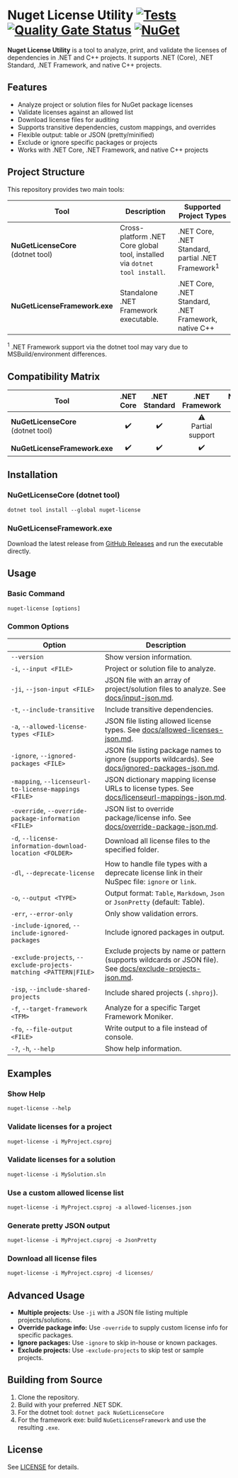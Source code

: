 # Nuget License Utility [![Tests](https://github.com/sensslen/nuget-license/actions/workflows/action.yml/badge.svg)](https://github.com/sensslen/nuget-license/actions/workflows/action.yml) [![Quality Gate Status](https://sonarcloud.io/api/project_badges/measure?project=sensslen_nuget-license&metric=alert_status)](https://sonarcloud.io/summary/new_code?id=sensslen_nuget-license) [![NuGet](https://img.shields.io/nuget/v/nuget-license.svg)](https://www.nuget.org/packages/nuget-license)

**Nuget License Utility** is a tool to analyze, print, and validate the licenses of dependencies in .NET and C++ projects. It supports .NET (Core), .NET Standard, .NET Framework, and native C++ projects.

## Features

- Analyze project or solution files for NuGet package licenses
- Validate licenses against an allowed list
- Download license files for auditing
- Supports transitive dependencies, custom mappings, and overrides
- Flexible output: table or JSON (pretty/minified)
- Exclude or ignore specific packages or projects
- Works with .NET Core, .NET Framework, and native C++ projects

## Project Structure

This repository provides two main tools:

| Tool | Description | Supported Project Types |
|------|-------------|------------------------|
| **NuGetLicenseCore**<br/>(dotnet tool) | Cross-platform .NET Core global tool, installed via `dotnet tool install`. | .NET Core, .NET Standard, partial .NET Framework<sup>1</sup> |
| **NuGetLicenseFramework.exe** | Standalone .NET Framework executable. | .NET Core, .NET Standard, .NET Framework, native C++ |

<sup>1</sup> .NET Framework support via the dotnet tool may vary due to MSBuild/environment differences.

## Compatibility Matrix

| Tool | .NET Core | .NET Standard | .NET Framework | Native C++ |
|------|:---------:|:-------------:|:--------------:|:----------:|
| **NuGetLicenseCore**<br/>(dotnet tool) | ✔️ | ✔️ | ⚠️<br/>Partial support | ❌ |
| **NuGetLicenseFramework.exe** | ✔️ | ✔️ | ✔️ | ✔️ |

## Installation

### NuGetLicenseCore (dotnet tool)

```ps
dotnet tool install --global nuget-license
```

### NuGetLicenseFramework.exe

Download the latest release from [GitHub Releases](https://github.com/sensslen/nuget-license/releases) and run the executable directly.

## Usage

### Basic Command

```ps
nuget-license [options]
```

### Common Options

| Option                                                             | Description                                                                                                                                |
|--------------------------------------------------------------------|--------------------------------------------------------------------------------------------------------------------------------------------|
| `--version`                                                        | Show version information.                                                                                                                  |
| `-i`, `--input <FILE>`                                             | Project or solution file to analyze.                                                                                                       |
| `-ji`, `--json-input <FILE>`                                       | JSON file with an array of project/solution files to analyze. See [docs/input-json.md](docs/input-json.md).                                |
| `-t`, `--include-transitive`                                       | Include transitive dependencies.                                                                                                           |
| `-a`, `--allowed-license-types <FILE>`                             | JSON file listing allowed license types. See [docs/allowed-licenses-json.md](docs/allowed-licenses-json.md).                               |
| `-ignore`, `--ignored-packages <FILE>`                             | JSON file listing package names to ignore (supports wildcards). See [docs/ignored-packages-json.md](docs/ignored-packages-json.md).        |
| `-mapping`, `--licenseurl-to-license-mappings <FILE>`              | JSON dictionary mapping license URLs to license types. See [docs/licenseurl-mappings-json.md](docs/licenseurl-mappings-json.md).           |
| `-override`, `--override-package-information <FILE>`               | JSON list to override package/license info. See [docs/override-package-json.md](docs/override-package-json.md).                            |
| `-d`, `--license-information-download-location <FOLDER>`           | Download all license files to the specified folder.                                                                                        |
| `-dl`, `--deprecate-license`                                       | How to handle file types with a deprecate license link in their NuSpec file: `ignore` or `link`.                                           |
| `-o`, `--output <TYPE>`                                            | Output format: `Table`, `Markdown`, `Json` or `JsonPretty` (default: Table).                                                               |
| `-err`, `--error-only`                                             | Only show validation errors.                                                                                                               |
| `-include-ignored`, `--include-ignored-packages`                   | Include ignored packages in output.                                                                                                        |
| `-exclude-projects`, `--exclude-projects-matching <PATTERN\|FILE>` | Exclude projects by name or pattern (supports wildcards or JSON file). See [docs/exclude-projects-json.md](docs/exclude-projects-json.md). |
| `-isp`, `--include-shared-projects`                                | Include shared projects (`.shproj`).                                                                                                       |
| `-f`, `--target-framework <TFM>`                                   | Analyze for a specific Target Framework Moniker.                                                                                           |
| `-fo`, `--file-output <FILE>`                                      | Write output to a file instead of console.                                                                                                 |
| `-?`, `-h`, `--help`                                               | Show help information.                                                                                                                     |

## Examples

### Show Help

```ps
nuget-license --help
```

### Validate licenses for a project

```ps
nuget-license -i MyProject.csproj
```

### Validate licenses for a solution

```ps
nuget-license -i MySolution.sln
```

### Use a custom allowed license list

```ps
nuget-license -i MyProject.csproj -a allowed-licenses.json
```

### Generate pretty JSON output

```ps
nuget-license -i MyProject.csproj -o JsonPretty
```

### Download all license files

```ps
nuget-license -i MyProject.csproj -d licenses/
```

## Advanced Usage

- **Multiple projects:** Use `-ji` with a JSON file listing multiple projects/solutions.
- **Override package info:** Use `-override` to supply custom license info for specific packages.
- **Ignore packages:** Use `-ignore` to skip in-house or known packages.
- **Exclude projects:** Use `-exclude-projects` to skip test or sample projects.

## Building from Source

1. Clone the repository.
2. Build with your preferred .NET SDK.
3. For the dotnet tool: `dotnet pack NuGetLicenseCore`
4. For the framework exe: build `NuGetLicenseFramework` and use the resulting `.exe`.

## License

See [LICENSE](LICENSE) for details.
